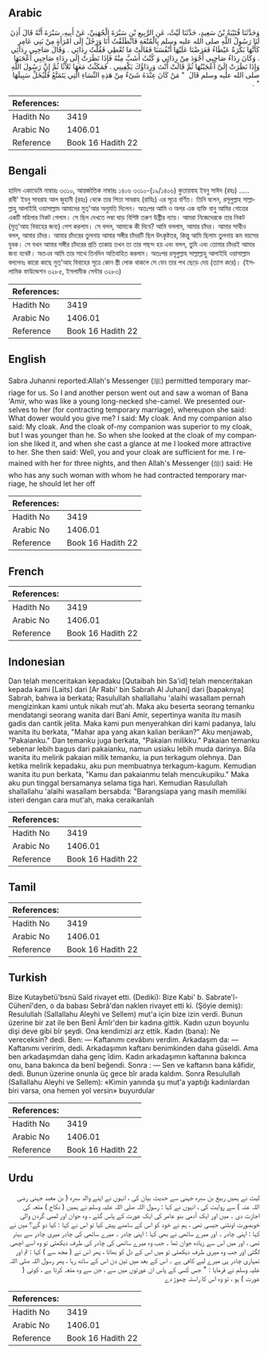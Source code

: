 ## Arabic


<div dir="rtl" lang="ar" style={{fontSize:'larger',backgroundColor:'#f8f9fa',padding:20}}>
وَحَدَّثَنَا قُتَيْبَةُ بْنُ سَعِيدٍ، حَدَّثَنَا لَيْثٌ، عَنِ الرَّبِيعِ بْنِ سَبْرَةَ الْجُهَنِيِّ، عَنْ أَبِيهِ، سَبْرَةَ أَنَّهُ قَالَ أَذِنَ لَنَا رَسُولُ اللَّهِ صلى الله عليه وسلم بِالْمُتْعَةِ فَانْطَلَقْتُ أَنَا وَرَجُلٌ إِلَى امْرَأَةٍ مِنْ بَنِي عَامِرٍ كَأَنَّهَا بَكْرَةٌ عَيْطَاءُ فَعَرَضْنَا عَلَيْهَا أَنْفُسَنَا فَقَالَتْ مَا تُعْطِي فَقُلْتُ رِدَائِي ‏.‏ وَقَالَ صَاحِبِي رِدَائِي ‏.‏ وَكَانَ رِدَاءُ صَاحِبِي أَجْوَدَ مِنْ رِدَائِي وَ كُنْتُ أَشَبَّ مِنْهُ فَإِذَا نَظَرَتْ إِلَى رِدَاءِ صَاحِبِي أَعْجَبَهَا وَإِذَا نَظَرَتْ إِلَىَّ أَعْجَبْتُهَا ثُمَّ قَالَتْ أَنْتَ وَرِدَاؤُكَ يَكْفِينِي ‏.‏ فَمَكَثْتُ مَعَهَا ثَلاَثًا ثُمَّ إِنَّ رَسُولَ اللَّهِ صلى الله عليه وسلم قَالَ ‏ "‏ مَنْ كَانَ عِنْدَهُ شَىْءٌ مِنْ هَذِهِ النِّسَاءِ الَّتِي يَتَمَتَّعُ فَلْيُخَلِّ سَبِيلَهَا ‏"‏ ‏.‏
</div>
<div style={{backgroundColor:'#f8f9fa',padding:20, marginBottom: 10}}><table> <thead> <tr> <th>References:</th> <th></th> </tr> </thead> <tbody><tr><td>Hadith No</td><td>3419</td></tr><tr><td>Arabic No</td><td>1406.01</td></tr><tr><td>Reference</td><td>Book 16 Hadith 22</td></tr></tbody></table></div>

## Bengali


<div dir="ltr" lang="bn" style={{fontSize:'larger',backgroundColor:'#f8f9fa',padding:20}}>
হাদিস একাডেমি নাম্বারঃ ৩৩১০, আন্তর্জাতিক নাম্বারঃ ১৪০৬ ৩৩১০-(১৯/১৪০৬) কুতায়বাহ ইবনু সাঈদ (রহঃ) ..... রাবী' ইবনু সাবরাহ আল জুহানী (রহঃ) থেকে তার পিতা সাবরাহ (রাযিঃ) এর সূত্রে বর্ণিত। তিনি বলেন, রসূলুল্লাহ সাল্লাল্লাহু আলাইহি ওয়াসাল্লাম আমাদের মুত্'আর অনুমতি দিলেন। অতঃপর আমি ও অপর এক ব্যক্তি বানু আমির গোত্রের একটি মহিলার নিকট গেলাম। সে ছিল দেখতে লম্বা ঘাড় বিশিষ্ট তরুণ উষ্ট্রীর ন্যায়। আমরা নিজেদেরকে তার নিকট (মুত্'আহ বিবাহের জন্য) পেশ করলাম। সে বলল, আমাকে কী দিবে? আমি বললাম, আমার চাঁদর। আমার সাথীও বলল, আমার চাঁদর। আমার চাঁদরের তুলনায় আমার সঙ্গীর চাঁদরটি ছিল উৎকৃষ্টতর, কিন্তু আমি ছিলাম তুলনায় কম বয়সের যুবক। সে যখন আমার সঙ্গীর চাঁদরের প্রতি তাকায় তখন তা তার পছন্দ হয় এবং বলল, তুমি এবং তোমার চাঁদরই আমার জন্য যথেষ্ট। অতএব আমি তার সাথে তিনদিন অতিবাহিত করলাম। অতঃপর রসূলুল্লাহ সাল্লাল্লাহু আলাইহি ওয়াসাল্লাম বললেনঃ কারো কাছে মুত্'আহ বিবাহের সূত্রে কোন স্ত্রী লোক থাকলে সে যেন তার পথ ছেড়ে দেয় (ত্যাগ করে)। (ইসলামিক ফাউন্ডেশন ৩২৮৫, ইসলামীক সেন্টার ৩২৮৩)
</div>
<div style={{backgroundColor:'#f8f9fa',padding:20, marginBottom: 10}}><table> <thead> <tr> <th>References:</th> <th></th> </tr> </thead> <tbody><tr><td>Hadith No</td><td>3419</td></tr><tr><td>Arabic No</td><td>1406.01</td></tr><tr><td>Reference</td><td>Book 16 Hadith 22</td></tr></tbody></table></div>

## English


<div dir="ltr" lang="en" style={{fontSize:'larger',backgroundColor:'#f8f9fa',padding:20}}>
Sabra Juhanni reported:Allah's Messenger (ﷺ) permitted temporary marriage for us. So I and another person went out and saw a woman of Bana 'Amir, who was like a young long-necked she-camel. We presented ourselves to her (for contracting temporary marriage), whereupon she said: What dower would you give me? I said: My cloak. And my companion also said: My cloak. And the cloak of-my companion was superior to my cloak, but I was younger than he. So when she looked at the cloak of my companion she liked it, and when she cast a glance at me I looked more attractive to her. She then said: Well, you and your cloak are sufficient for me. I remained with her for three nights, and then Allah's Messenger (ﷺ) said: He who has any such woman with whom he had contracted temporary marriage, he should let her off
</div>
<div style={{backgroundColor:'#f8f9fa',padding:20, marginBottom: 10}}><table> <thead> <tr> <th>References:</th> <th></th> </tr> </thead> <tbody><tr><td>Hadith No</td><td>3419</td></tr><tr><td>Arabic No</td><td>1406.01</td></tr><tr><td>Reference</td><td>Book 16 Hadith 22</td></tr></tbody></table></div>

## French


<div dir="ltr" lang="fr" style={{fontSize:'larger',backgroundColor:'#f8f9fa',padding:20}}>

</div>
<div style={{backgroundColor:'#f8f9fa',padding:20, marginBottom: 10}}><table> <thead> <tr> <th>References:</th> <th></th> </tr> </thead> <tbody><tr><td>Hadith No</td><td>3419</td></tr><tr><td>Arabic No</td><td>1406.01</td></tr><tr><td>Reference</td><td>Book 16 Hadith 22</td></tr></tbody></table></div>

## Indonesian


<div dir="ltr" lang="id" style={{fontSize:'larger',backgroundColor:'#f8f9fa',padding:20}}>
Dan telah menceritakan kepadaku [Qutaibah bin Sa'id] telah menceritakan kepada kami [Laits] dari [Ar Rabi' bin Sabrah Al Juhani] dari [bapaknya] Sabrah, bahwa ia berkata; Rasulullah shallallahu 'alaihi wasallam pernah mengizinkan kami untuk nikah mut'ah. Maka aku beserta seorang temanku mendatangi seorang wanita dari Bani Amir, sepertinya wanita itu masih gadis dan cantik jelita. Maka kami pun menyerahkan diri kami padanya, lalu wanita itu berkata, "Mahar apa yang akan kalian berikan?" Aku menjawab, "Pakaianku." Dan temanku juga berkata, "Pakaian milikku." Pakaian temanku sebenar lebih bagus dari pakaianku, namun usiaku lebih muda darinya. Bila wanita itu melirik pakaian milik temanku, ia pun terkagum olehnya. Dan ketika melirik kepadaku, aku pun membuatnya terkagum-kagum. Kemudian wanita itu pun berkata, "Kamu dan pakaianmu telah mencukupiku." Maka aku pun tinggal bersamanya selama tiga hari. Kemudian Rasulullah shallallahu 'alaihi wasallam bersabda: "Barangsiapa yang masih memiliki isteri dengan cara mut'ah, maka ceraikanlah
</div>
<div style={{backgroundColor:'#f8f9fa',padding:20, marginBottom: 10}}><table> <thead> <tr> <th>References:</th> <th></th> </tr> </thead> <tbody><tr><td>Hadith No</td><td>3419</td></tr><tr><td>Arabic No</td><td>1406.01</td></tr><tr><td>Reference</td><td>Book 16 Hadith 22</td></tr></tbody></table></div>

## Tamil


<div dir="ltr" lang="ta" style={{fontSize:'larger',backgroundColor:'#f8f9fa',padding:20}}>

</div>
<div style={{backgroundColor:'#f8f9fa',padding:20, marginBottom: 10}}><table> <thead> <tr> <th>References:</th> <th></th> </tr> </thead> <tbody><tr><td>Hadith No</td><td>3419</td></tr><tr><td>Arabic No</td><td>1406.01</td></tr><tr><td>Reference</td><td>Book 16 Hadith 22</td></tr></tbody></table></div>

## Turkish


<div dir="ltr" lang="tr" style={{fontSize:'larger',backgroundColor:'#f8f9fa',padding:20}}>
Bize Kutaybetü'bsnü Saîd rivayet etti. (Dediki): Bize Kabi' b. Sabrate'l-Cühenî'den, o da babası Sebrâ'dan naklen rivayet etti ki. (Şöyie demiş): Resulullah (Sallallahu Aleyhi ve Sellem) mut'a için bize izin verdi. Bunun üzerine bir zat ile ben Benî Âmîr'den bir kadına gittik. Kadın uzun boyunlu dişi deve gibi bîr şeydi. Ona kendimizi arz ettik. Kadın (bana): Ne vereceksin? dedi. Ben: — Kaftanımı cevâbını verdim. Arkadaşım da: — Kaftanımı veririm, dedi. Arkadaşımın kaftanı benimkinden daha güseldi. Ama ben arkadaşımdan daha genç îdim. Kadın arkadaşımın kaftanına bakınca onu, bana bakınca da benî beğendi. Sonra : — Sen ve kaftanın bana kâfidir, dedi. Bunun üzerine onunla üç gece bîr arada kaldım. Sonra Resulullah (Sallallahu Aleyhi ve Sellem): «Kimin yanında şu mut'a yaptığı kadınlardan biri varsa, ona hemen yol versin» buyurdular
</div>
<div style={{backgroundColor:'#f8f9fa',padding:20, marginBottom: 10}}><table> <thead> <tr> <th>References:</th> <th></th> </tr> </thead> <tbody><tr><td>Hadith No</td><td>3419</td></tr><tr><td>Arabic No</td><td>1406.01</td></tr><tr><td>Reference</td><td>Book 16 Hadith 22</td></tr></tbody></table></div>

## Urdu


<div dir="rtl" lang="ur" style={{fontSize:'larger',backgroundColor:'#f8f9fa',padding:20}}>
لیث نے ہمیں ربیع بن سبرہ جہنی سے حدیث بیان کی ، انہوں نے اپنے والد سبرہ ( بن معبد جہنی رضی اللہ عنہ ) سے روایت کی ، انہوں نے کہا : رسول اللہ صلی اللہ علیہ وسلم نے ہمیں ( نکاح ) متعہ کی اجازت دی ۔ میں اور ایک آدمی بنو عامر کی ایک عورت کے پاس گئے ، وہ جوان اور لمبی گردن والی خوبصورت اونٹنی جیسی تھی ، ہم نے خود کو اس کے سامنے پیش کیا تو اس نے کہا : کیا دو گے؟ میں نے کہا : اپنی چادر ۔ اور میرے ساتھی نے بھی کہا : اپنی چادر ۔ میرے ساتھی کی چادر میری چادر سے بہتر تھی ، اور میں اس سے زیادہ جوان تھا ۔ جب وہ میرے ساتھی کی چادر کی طرف دیکھتی تو وہ اسے اچھی لگتی اور جب وہ میری طرف دیکھتی تو میں اس کے دل کو بھاتا ، پھر اس نے ( مجھ سے ) کہا : تم اور تمہاری چادر ہی میرے لیے کافی ہے ۔ اس کے بعد میں تین دن اس کے ساتھ رہا ، پھر رسول اللہ صلی اللہ علیہ وسلم نے فرمایا : " جس کسی کے پاس ان عورتوں میں سے ، جن سے وہ متعہ کرتا ہے ، کوئی ( عورت ) ہو ، تو وہ اس کا راستہ چھوڑ دے
</div>
<div style={{backgroundColor:'#f8f9fa',padding:20, marginBottom: 10}}><table> <thead> <tr> <th>References:</th> <th></th> </tr> </thead> <tbody><tr><td>Hadith No</td><td>3419</td></tr><tr><td>Arabic No</td><td>1406.01</td></tr><tr><td>Reference</td><td>Book 16 Hadith 22</td></tr></tbody></table></div>